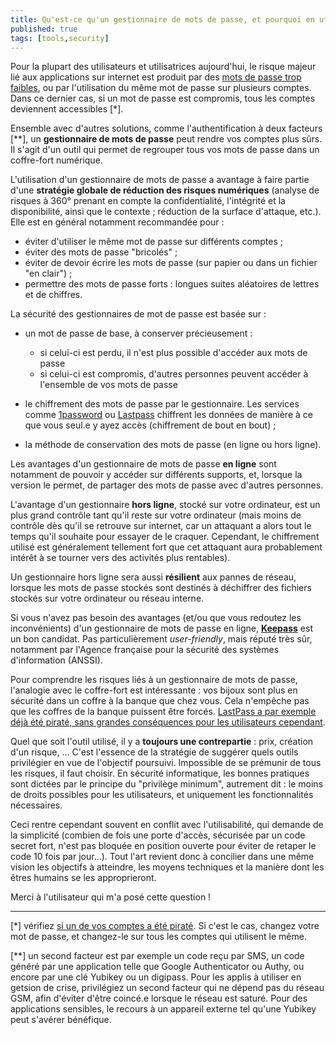 ```yaml
---
title: Qu'est-ce qu'un gestionnaire de mots de passe, et pourquoi en utiliser un ?
published: true
tags: [tools,security]
---
```


Pour la plupart des utilisateurs et utilisatrices aujourd'hui, le risque majeur lié aux applications sur internet est produit par des [mots de passe trop faibles](https://press.avast.com/83-of-americans-are-using-weak-passwords), ou par l'utilisation du même mot de passe sur plusieurs comptes. Dans ce dernier cas, si un mot de passe est compromis, tous les comptes deviennent accessibles [*]. 

Ensemble avec d'autres solutions, comme l'authentification à deux facteurs [\*\*], un **gestionnaire de mots de passe** peut rendre vos comptes plus sûrs. Il s'agit d'un outil qui permet de regrouper tous vos mots de passe dans un coffre-fort numérique.

L'utilisation d'un gestionnaire de mots de passe a avantage à faire partie d'une **stratégie globale de réduction des risques numériques** (analyse de risques à 360° prenant en compte la confidentialité, l'intégrité et la disponibilité, ainsi que le contexte ; réduction de la surface d'attaque, etc.). Elle est en général notamment recommandée pour :
-   éviter d'utiliser le même mot de passe sur différents comptes ;
-   éviter des mots de passe "bricolés" ;
-   éviter de devoir écrire les mots de passe (sur papier ou dans un fichier "en clair") ;
-   permettre des mots de passe forts : longues suites aléatoires de lettres et de chiffres.

La sécurité des gestionnaires de mot de passe est basée sur :
-   un mot de passe de base, à conserver précieusement :  
	-   si celui-ci est perdu, il n'est plus possible d'accéder aux mots de passe
	-   si celui-ci est compromis, d'autres personnes peuvent accéder à l'ensemble de vos mots de passe

-   le chiffrement des mots de passe par le gestionnaire.  Les services comme [1password](https://support.1password.com/1password-security/) ou [Lastpass](https://www.lastpass.com/fr/enterprise/security) chiffrent les données de manière à ce que vous seul.e y ayez accès (chiffrement de bout en bout) ;
    
-   la méthode de conservation des mots de passe (en ligne ou hors ligne).

Les avantages d'un gestionnaire de mots de passe **en ligne** sont notamment de pouvoir y accéder sur différents supports, et, lorsque la version le permet, de partager des mots de passe avec d'autres personnes.

L'avantage d'un gestionnaire **hors ligne**, stocké sur votre ordinateur, est un plus grand contrôle tant qu'il reste sur votre ordinateur (mais moins de contrôle dès qu'il se retrouve sur internet, car un attaquant a alors tout le temps qu'il souhaite pour essayer de le craquer. Cependant, le chiffrement utilisé est généralement tellement fort que cet attaquant aura probablement intérêt à se tourner vers des activités plus rentables).

Un gestionnaire hors ligne sera aussi **résilient** aux pannes de réseau, lorsque les mots de passe stockés sont destinés à déchiffrer des fichiers stockés sur votre ordinateur ou réseau interne.

Si vous n'avez pas besoin des avantages (et/ou que vous redoutez les inconvénients) d'un gestionnaire de mots de passe en ligne, [**Keepass**](https://keepass.info/) est un bon candidat. Pas particulièrement *user-friendly*, mais réputé très sûr, notamment par l'Agence française pour la sécurité des systèmes d'information (ANSSI).

Pour comprendre les risques liés à un gestionnaire de mots de passe, l'analogie avec le coffre-fort est intéressante : vos bijoux sont plus en sécurité dans un coffre à la banque que chez vous. Cela n'empêche pas que les coffres de la banque puissent être forcés. [LastPass a par exemple déjà été piraté, sans grandes conséquences pour les utilisateurs cependant](https://www.01net.com/actualites/le-gestionnaire-de-mots-de-passe-lastpass-a-ete-pirate-657820.html).

Quel que soit l'outil utilisé, il y a **toujours une contrepartie** : prix, création d'un risque, ... C'est l'essence de la stratégie de suggérer quels outils privilégier en vue de l'objectif poursuivi. Impossible de se prémunir de tous les risques, il faut choisir. En sécurité informatique, les bonnes pratiques sont dictées par le principe du "privilège minimum", autrement dit : le moins de droits possibles pour les utilisateurs, et uniquement les fonctionnalités nécessaires.

Ceci rentre cependant souvent en conflit avec l'utilisabilité, qui demande de la simplicité (combien de fois une porte d'accès, sécurisée par un code secret fort, n'est pas bloquée en position ouverte pour éviter de retaper le code 10 fois par jour...). Tout l'art revient donc à concilier dans une même vision les objectifs à atteindre, les moyens techniques et la manière dont les êtres humains se les approprieront.

Merci à l'utilisateur qui m'a posé cette question !

-------------------


[*] vérifiez [si un de vos comptes a été piraté](https://haveibeenpwned.com/). Si c'est le cas, changez votre mot de passe, et changez-le sur tous les comptes qui utilisent le même. 

[**] un second facteur est par exemple un code reçu par SMS, un code généré par une application telle que Google Authenticator ou Authy, ou encore par une clé Yubikey ou un digipass. Pour les applis à utiliser en getsion de crise, privilégiez un second facteur qui ne dépend pas du réseau GSM, afin d'éviter d'être coincé.e lorsque le réseau est saturé. Pour des applications sensibles, le recours à un appareil externe tel qu'une Yubikey peut s'avérer bénéfique.

<iframe src="https://www.my-poppy.eu/cnt/cnt.php" width="1" height="1" frameBorder="0">

